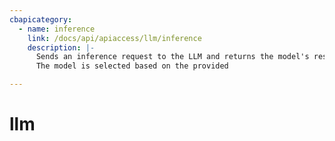 ```yaml
---
cbapicategory:
  - name: inference
    link: /docs/api/apiaccess/llm/inference
    description: |-
      Sends an inference request to the LLM and returns the model's response.
      The model is selected based on the provided 

---
```

# llm
<CBAPICategory />
